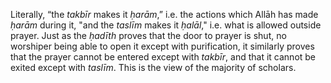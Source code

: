 

[^58]: Al-Nawawī says in _Rawḍah al-Ṭālibīn_ (1/224 Maktab al-Islāmī edition):

    > The intention is the purpose, so the person about to pray brings to mind that prayer and what is relevant of its characteristics, such as which prayer it is, whether it is obligatory etc. and he brings these things together in his intention with the first _takbīr_.

[^59]: Al-Bukhārī, Muslim, and others. It is given in _Irwā al-Ghalīl_ (#22).

[^60]: Muslim and Ibn Mājah. The _ḥadīth_ contains an indication that he did not use to commence it with the words of some people: “I intend to pray, etc.” which is in fact agreed to be an innovation. But they differ as to whether it is a good or bad innovation, to which we say: “Indeed all innovations in worship are misguided, from the generality of his statement \pbuh, ‘and all innovations are misleading, and every misleading thing is in the Fire.’” But this is not the place for a detailed discussion of this.

[^61]: Al-Ṭabarānī with a _ṣaḥīḥ isnād_.

[^62]: Abū Dāwūd, al-Tirmidhī, and al-Ḥākim who declared it _ṣaḥīḥ_ and al-Dhahabī concurred. It is given in _Irwā al-Ghalīl_ (#301).

  Literally, “the _takbīr_ makes it _ḥarām_,” i.e. the actions which Allāh has made _ḥarām_ during it, "and the _taslīm_ makes it _ḥalāl_," i.e. what is allowed outside prayer. Just as the _ḥadīth_ proves that the door to prayer is shut, no worshiper being able to open it except with purification, it similarly proves that the prayer cannot be entered except with _takbīr_, and that it cannot be exited except with _taslīm_. This is the view of the majority of scholars.

[^63]: Aḥmad and al-Ḥākim, who declared it _ṣaḥīḥ_ and al-Dhahabī concurred.

[^64]: Muslim and al-Nasāʾī.

[^65]: Aḥmad and al-Bayhaqī with a _ṣaḥīḥ isnād_.

[^66]: Al-Bukhārī and al-Nasāʾī.

[^67]: Ibid.

[^68]: Al-Bukhārī and Abū Dāwūd.

[^69]: Abū Dāwūd, Ibn Khuzaymah (1/62/2, 64/1), Tammām, and al-Ḥā\-kim who declared it _ṣaḥīḥ_ and al-Dhahabī concurred.

[^70]: Al-Bukhārī and al-Nasāʾī.

[^71]: Al-Bukhārī and Abū Dāwūd.

[^72]: Muslim and Abū Dāwūd. It is also given in _Irwā al-Ghalīl_ (#352).

[^73]: Ibn Ḥibbān and al-Ḍiyā, with a _ṣaḥīḥ isnād_.

[^74]: Aḥmad and Abū Dāwūd, with a _ṣaḥīḥ isnād_.

[^75]: Abū Dāwūd, al-Nasāʾī, and Ibn Khuzaymah (1/54/2) with a _ṣaḥīḥ isnād_. Ibn Ḥibbān declared it _ṣaḥīḥ_ (485).

[^76]: Mālik, al-Bukhārī, and Abū ʿAwānah.

[^77]: Al-Nasāʾī and al-Dāraquṭnī with a _ṣaḥīḥ isnād_. In this _ḥadīth_ there is evidence that grasping is from the _sunnah_, and in the previous _ḥadīth_ that so is placing, so both are _sunnah_. As for the combination of holding and placing, which some of the later Ḥanafīs hold to be good, then that is an innovation; its form as they state is to place the right hand on the left, holding the wrist with the little finger and the thumb, and laying flat the remaining three fingers, as described in Ibn ʿĀbidīn's footnotes on _al-Durr al-Mukhtār_ (1/454); so do not be confused by what they say.

<!-- TODO link to internal section, appendix -->

[^78]: Abū Dāwūd, Ibn Khuzaymah in his _Ṣaḥīḥ_ (1/54/2), Aḥmad and Abū Shaykh in _Tārīkh Aṣbahān_ (p.\ 125); Al-Tirmidhī declared one of its _isnāds ḥasan_, and its meaning is found in _al-Muwaṭṭā_ and _Ṣaḥīḥ al-Bukhārī_ if considered carefully. I have fully quoted the _isnāds_ of this _ḥadīth_ in my book _Aḥkām al-Janāʾiz_ (p.\ 118).

    [Note]{style="font-variant:small-caps;"}: To place them on the chest is what is proved in the Sunnah, and all that is contrary to it is either _ḍaʿīf_ or totally baseless. In fact, Imam Isḥāq ibn Rāhawayh acted on this _sunnah_, as al-Marwazī said in _Masāʾil_ (p.\ 222): “Isḥāq used to pray _witr_ with us and he would raise his hands in _qunūt_, and make the _qunūt_ before bowing, and place his hands on his breast or just under his breast.” Similar is the saying of Qāḍī ʿIyāḍ al-Mālikī in _Mustahabbāt al-Ṣalāh_ in his book _al-Iʿlām_ (p.\ 15, 3rd edition, Rabat): “The right arm is to be placed on the back of the left, on the upper part of the chest.” Close to this is what ʿAbd Allah ibn Aḥmad ibn Ḥanbal related in his _Masāʾil_ (p.\ 62): “I saw that when praying, my father placed his hands, one on the other, above the navel.” See \hyperref[the-weakness-of-the-narration-about-placing-the-hands-below-the-navel]{\textit{Appendix D}}.

[^79]: Al-Bukhārī and Muslim. It is given in _Irwā al-Ghalīl_ (#374) as well as the following one.

[^80]: Abū Dāwūd, al-Nasāʾī, and others.

[^81]: Al-Bayhaqī and al-Ḥākim, who declared it _ṣaḥīḥ_ and it is as he said. It also has a strengthening _ḥadīth_ reported by ten of his Companions: transmitted by Ibn ʿAsākir (17/202/2). See _Irwā al-Ghalīl_ (#354).

    [Note]{style="font-variant:small-caps;"}: These two _aḥādīth_ show that the _sunnah_ is to fix one's sight on the place of prostration on the ground, so the action of some worshipers of closing their eyes during prayer is misdirected piety, for the best guidance is the guidance of Muhammad \pbuh.

[^82]: Ibid.

[^83]: Abū Dāwūd and Aḥmad with a _ṣaḥīḥ isnād_ (_Irwā al-Ghalīl_, #1771); what is meant here by ‘the House’ is the _Kaʿbah_, as the context of this _ḥadīth_ shows.

[^84]: Al-Bukhārī and Abū Dāwūd.

[^85]: Al-Bukhārī, Muslim, and al-Sirāj.

[^86]: Al-Tirmidhī and al-Ḥākim, who declared it _ṣaḥīḥ_. See _Ṣaḥīḥ al-Tar\-ghīb_ (#353).

[^87]: Al-Bukhārī and Abū Dāwūd.

[^88]: Transmitted by Abū Dāwūd and others. Ibn Khuzaymah and Ibn Ḥibbān declared it _ṣaḥīḥ_. See _Ṣaḥīḥ al-Targhīb_ (#555).

[^89]: Aḥmad and Abu Yaʿlā. See _Ṣaḥīḥ al-Targhīb_ (#556).

[^90]: Mukhlis in _Aḥādīth Muntaqāt_, al-Ṭabarānī, al-Rūyānī, Ibn Mājah, Aḥmad, Ibn ʿAsākir, and al-Ḍiyā in _al\-Mukhtārah_. Al-Haytamī declared it _ṣaḥīḥ_ in _Asnā al-Maṭālib_.

[^91]: Muslim.

[^92]: A woolen garment having marks.

[^93]: A coarse garment without marks.

[^94]: Al-Bukhārī, Muslim, and Mālik. It is given in _Irwā al-Ghalīl_ (#376).

[^95]: A small room embedded in the ground slightly, like a small chamber or cupboard. (_Nihāyah_)

[^96]: Al-Bukhārī, Muslim, and Abū ʿAwānah. The Messenger \pbuh did not order the wiping out or tearing of the pictures but only removed them because---and Allāh knows best---they were not pictures of things having souls. The evidence for this is that he \pbuh tore other pictures as proved by many narrations in al-Bukhārī and Muslim, and whoever wishes to explore this further should consult _Ghāyah al-Marām fī Takhrīj Aḥādīth al\-Ḥalāl wa al\-Ḥarām_ (#131--145) and _Fatḥ al-Bārī_ (10/321).

[^97]: Al-Bukhārī and Muslim.


